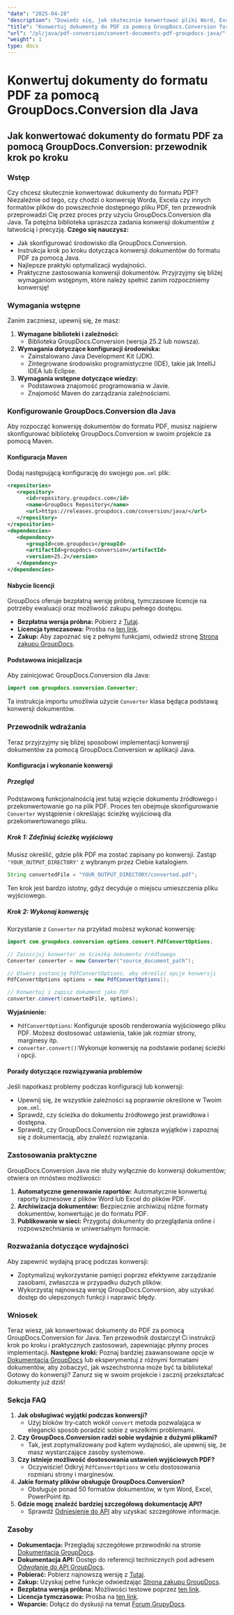 ```yaml
---
"date": "2025-04-28"
"description": "Dowiedz się, jak skutecznie konwertować pliki Word, Excel i inne do formatu PDF za pomocą GroupDocs.Conversion w Javie. Postępuj zgodnie z tym kompleksowym przewodnikiem krok po kroku."
"title": "Konwertuj dokumenty do PDF za pomocą GroupDocs.Conversion for Java&#58; Przewodnik krok po kroku"
"url": "/pl/java/pdf-conversion/convert-documents-pdf-groupdocs-java/"
"weight": 1
type: docs
---
```

# Konwertuj dokumenty do formatu PDF za pomocą GroupDocs.Conversion dla Java
## Jak konwertować dokumenty do formatu PDF za pomocą GroupDocs.Conversion: przewodnik krok po kroku
### Wstęp
Czy chcesz skutecznie konwertować dokumenty do formatu PDF? Niezależnie od tego, czy chodzi o konwersję Worda, Excela czy innych formatów plików do powszechnie dostępnego pliku PDF, ten przewodnik przeprowadzi Cię przez proces przy użyciu GroupDocs.Conversion dla Java. Ta potężna biblioteka upraszcza zadania konwersji dokumentów z łatwością i precyzją.
**Czego się nauczysz:**
- Jak skonfigurować środowisko dla GroupDocs.Conversion.
- Instrukcja krok po kroku dotycząca konwersji dokumentów do formatu PDF za pomocą Java.
- Najlepsze praktyki optymalizacji wydajności.
- Praktyczne zastosowania konwersji dokumentów.
Przyjrzyjmy się bliżej wymaganiom wstępnym, które należy spełnić zanim rozpoczniemy konwersję!
### Wymagania wstępne
Zanim zaczniesz, upewnij się, że masz:
1. **Wymagane biblioteki i zależności:**
   - Biblioteka GroupDocs.Conversion (wersja 25.2 lub nowsza).
2. **Wymagania dotyczące konfiguracji środowiska:**
   - Zainstalowano Java Development Kit (JDK).
   - Zintegrowane środowisko programistyczne (IDE), takie jak IntelliJ IDEA lub Eclipse.
3. **Wymagania wstępne dotyczące wiedzy:**
   - Podstawowa znajomość programowania w Javie.
   - Znajomość Maven do zarządzania zależnościami.
### Konfigurowanie GroupDocs.Conversion dla Java
Aby rozpocząć konwersję dokumentów do formatu PDF, musisz najpierw skonfigurować bibliotekę GroupDocs.Conversion w swoim projekcie za pomocą Maven.
#### Konfiguracja Maven
Dodaj następującą konfigurację do swojego `pom.xml` plik:
```xml
<repositories>
   <repository>
      <id>repository.groupdocs.com</id>
      <name>GroupDocs Repository</name>
      <url>https://releases.groupdocs.com/conversion/java/</url>
   </repository>
</repositories>
<dependencies>
   <dependency>
      <groupId>com.groupdocs</groupId>
      <artifactId>groupdocs-conversion</artifactId>
      <version>25.2</version>
   </dependency>
</dependencies>
```
#### Nabycie licencji
GroupDocs oferuje bezpłatną wersję próbną, tymczasowe licencje na potrzeby ewaluacji oraz możliwość zakupu pełnego dostępu.
- **Bezpłatna wersja próbna:** Pobierz z [Tutaj](https://releases.groupdocs.com/conversion/java/).
- **Licencja tymczasowa:** Prośba na [ten link](https://purchase.groupdocs.com/temporary-license/).
- **Zakup:** Aby zapoznać się z pełnymi funkcjami, odwiedź stronę [Strona zakupu GroupDocs](https://purchase.groupdocs.com/buy).
#### Podstawowa inicjalizacja
Aby zainicjować GroupDocs.Conversion dla Java:
```java
import com.groupdocs.conversion.Converter;
```
Ta instrukcja importu umożliwia użycie `Converter` klasa będąca podstawą konwersji dokumentów.
### Przewodnik wdrażania
Teraz przyjrzyjmy się bliżej sposobowi implementacji konwersji dokumentów za pomocą GroupDocs.Conversion w aplikacji Java.
#### Konfiguracja i wykonanie konwersji
##### Przegląd
Podstawową funkcjonalnością jest tutaj wzięcie dokumentu źródłowego i przekonwertowanie go na plik PDF. Proces ten obejmuje skonfigurowanie `Converter` wystąpienie i określając ścieżkę wyjściową dla przekonwertowanego pliku.
##### Krok 1: Zdefiniuj ścieżkę wyjściową
Musisz określić, gdzie plik PDF ma zostać zapisany po konwersji. Zastąp `'YOUR_OUTPUT_DIRECTORY'` z wybranym przez Ciebie katalogiem.
```java
String convertedFile = "YOUR_OUTPUT_DIRECTORY/converted.pdf";
```
Ten krok jest bardzo istotny, gdyż decyduje o miejscu umieszczenia pliku wyjściowego.
##### Krok 2: Wykonaj konwersję
Korzystanie z `Converter` na przykład możesz wykonać konwersję:
```java
import com.groupdocs.conversion.options.convert.PdfConvertOptions;

// Zainicjuj konwerter ze ścieżką dokumentu źródłowego
Converter converter = new Converter("source_document_path");

// Utwórz instancję PdfConvertOptions, aby określić opcje konwersji
PdfConvertOptions options = new PdfConvertOptions();

// Konwertuj i zapisz dokument jako PDF
converter.convert(convertedFile, options);
```
**Wyjaśnienie:**
- `PdfConvertOptions`: Konfiguruje sposób renderowania wyjściowego pliku PDF. Możesz dostosować ustawienia, takie jak rozmiar strony, marginesy itp.
- `converter.convert()`:Wykonuje konwersję na podstawie podanej ścieżki i opcji.
#### Porady dotyczące rozwiązywania problemów
Jeśli napotkasz problemy podczas konfiguracji lub konwersji:
- Upewnij się, że wszystkie zależności są poprawnie określone w Twoim `pom.xml`.
- Sprawdź, czy ścieżka do dokumentu źródłowego jest prawidłowa i dostępna.
- Sprawdź, czy GroupDocs.Conversion nie zgłasza wyjątków i zapoznaj się z dokumentacją, aby znaleźć rozwiązania.
### Zastosowania praktyczne
GroupDocs.Conversion Java nie służy wyłącznie do konwersji dokumentów; otwiera on mnóstwo możliwości:
1. **Automatyczne generowanie raportów:** Automatycznie konwertuj raporty biznesowe z plików Word lub Excel do plików PDF.
2. **Archiwizacja dokumentów:** Bezpiecznie archiwizuj różne formaty dokumentów, konwertując je do formatu PDF.
3. **Publikowanie w sieci:** Przygotuj dokumenty do przeglądania online i rozpowszechniania w uniwersalnym formacie.
### Rozważania dotyczące wydajności
Aby zapewnić wydajną pracę podczas konwersji:
- Zoptymalizuj wykorzystanie pamięci poprzez efektywne zarządzanie zasobami, zwłaszcza w przypadku dużych plików.
- Wykorzystaj najnowszą wersję GroupDocs.Conversion, aby uzyskać dostęp do ulepszonych funkcji i naprawić błędy.
### Wniosek
Teraz wiesz, jak konwertować dokumenty do PDF za pomocą GroupDocs.Conversion for Java. Ten przewodnik dostarczył Ci instrukcji krok po kroku i praktycznych zastosowań, zapewniając płynny proces implementacji.
**Następne kroki:**
Poznaj bardziej zaawansowane opcje w [Dokumentacja GroupDocs](https://docs.groupdocs.com/conversion/java/) lub eksperymentuj z różnymi formatami dokumentów, aby zobaczyć, jak wszechstronna może być ta biblioteka!
Gotowy do konwersji? Zanurz się w swoim projekcie i zacznij przekształcać dokumenty już dziś!
### Sekcja FAQ
1. **Jak obsługiwać wyjątki podczas konwersji?**
   - Użyj bloków try-catch wokół `convert` metoda pozwalająca w elegancki sposób poradzić sobie z wszelkimi problemami.
2. **Czy GroupDocs.Conversion radzi sobie wydajnie z dużymi plikami?**
   - Tak, jest zoptymalizowany pod kątem wydajności, ale upewnij się, że masz wystarczające zasoby systemowe.
3. **Czy istnieje możliwość dostosowania ustawień wyjściowych PDF?**
   - Oczywiście! Odkryj `PdfConvertOptions` w celu dostosowania rozmiaru strony i marginesów.
4. **Jakie formaty plików obsługuje GroupDocs.Conversion?**
   - Obsługuje ponad 50 formatów dokumentów, w tym Word, Excel, PowerPoint itp.
5. **Gdzie mogę znaleźć bardziej szczegółową dokumentację API?**
   - Sprawdź [Odniesienie do API](https://reference.groupdocs.com/conversion/java/) aby uzyskać szczegółowe informacje.
### Zasoby
- **Dokumentacja:** Przeglądaj szczegółowe przewodniki na stronie [Dokumentacja GroupDocs](https://docs.groupdocs.com/conversion/java/).
- **Dokumentacja API:** Dostęp do referencji technicznych pod adresem [Odwołanie do API GroupDocs](https://reference.groupdocs.com/conversion/java/).
- **Pobierać:** Pobierz najnowszą wersję z [Tutaj](https://releases.groupdocs.com/conversion/java/).
- **Zakup:** Uzyskaj pełne funkcje odwiedzając [Strona zakupu GroupDocs](https://purchase.groupdocs.com/buy).
- **Bezpłatna wersja próbna:** Możliwości testowe poprzez [ten link](https://releases.groupdocs.com/conversion/java/).
- **Licencja tymczasowa:** Prośba na [ten link](https://purchase.groupdocs.com/temporary-license/).
- **Wsparcie:** Dołącz do dyskusji na temat [Forum GrupyDocs](https://forum.groupdocs.com/c/conversion/10).